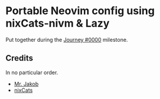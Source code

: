 # Portable Neovim config using nixCats-nivm & Lazy

Put together during the
[Journey #0000](https://github.com/M3L6H/nixos/milestone/1)
milestone.

## Credits

In no particular order.

- [Mr. Jakob](https://www.youtube.com/@MrJakob)
- [nixCats](https://nixcats.org)
